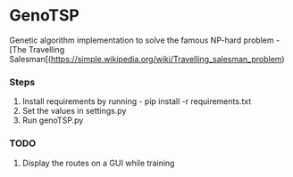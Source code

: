 # GenoTSP
Genetic algorithm implementation to solve the famous NP-hard problem - [The Travelling Salesman[(https://simple.wikipedia.org/wiki/Travelling_salesman_problem)

<h3> Steps </h3>

1. Install requirements by running - pip install -r requirements.txt <br>
2. Set the values in settings.py <br> 
3. Run genoTSP.py <br>

<h3> TODO </h3>

1. Display the routes on a GUI while training <br>

